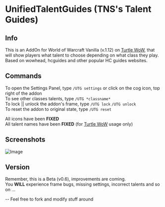 # UnifiedTalentGuides (TNS's Talent Guides)
## Info
This is an AddOn for World of Warcraft Vanilla (v.1.12) on [Turtle WoW](https://turtle-wow.org/), that will show players what talent to choose depending on what class they play.
Based on wowhead, hcguides and other popular HC guides websites.

## Commands
To open the Settings Panel, type `/UTG settings` or click on the cog icon, top right of the addon<br>
To see other classes talents, type `/UTG *classname*`<br>
To lock || unlock the addon's frame, type `/UTG lock` `/UTG unlock`<br>
To reset the addon to original state, type `/UTG reset`

All icons have been **FIXED**<br>
All talent names have been **FIXED** (for [Turtle WoW](https://turtle-wow.org/) usage only)

## Screenshots
![Image](https://github.com/user-attachments/assets/1dc064a3-3577-473b-a6fb-26f4e387fe1d)

## Version
Remember, this is a Beta (v0.6), improvements are coming.<br>
You **WILL** experience frame bugs, missing settings, incorrect talents and so on ... 


-- Feel free to fork and modify stuff around
